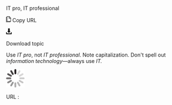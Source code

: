 ﻿# 

IT pro, IT professional

![Copy URL](media/it-pro-it-professional/Copy.png)
Copy URL

![Download](media/it-pro-it-professional/Download.png)

Download topic

Use *IT pro*, not *IT professional*. Note capitalization. Don't spell out *information technology*—always use *IT.*

![In progress](media/it-pro-it-professional/activity-large.gif)

URL :
